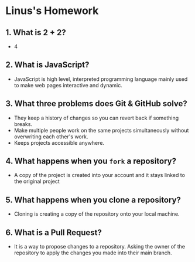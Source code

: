 # Linus's Homework

## 1. What is 2 + 2?

- 4

## 2. What is JavaScript?

- JavaScript is high level, interpreted programming language mainly used to make
  web pages interactive and dynamic.

## 3. What three problems does Git & GitHub solve?

- They keep a history of changes so you can revert back if something breaks.
- Make multiple people work on the same projects simultaneously without
  overwriting each other's work.
- Keeps projects accessible anywhere.

## 4. What happens when you `fork` a repository?

- A copy of the project is created into your account and it stays linked to the original project

## 5. What happens when you clone a repository?

- Cloning is creating a copy of the repository onto your local machine.

## 6. What is a Pull Request?

- It is a way to propose changes to a repository. Asking the owner of the
  repository to apply the changes you made into their main branch.

